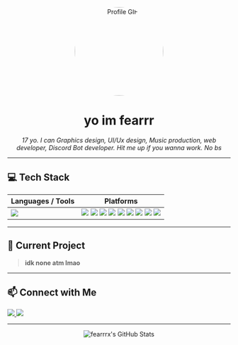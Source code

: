 <!-- Profile README.md -->

<p align="center">
  <img src="https://lh3.googleusercontent.com/a/ACg8ocIcwcwDfVOkvXor7yL1EW_8iWtwg9qZremeu1Fhs60uikt1qPA=s288-c-no" alt="Profile GIF" width="200" style="border-radius: 50%;" />
</p>

<h1 align="center">yo im fearrr</h1>

<p align="center">
  <em>17 yo. I can Graphics design, UI/Ux design, Music production, web developer, Discord Bot developer. Hit me up if you wanna work. No bs</em>
</p>

---

## 💻 Tech Stack

| Languages / Tools | Platforms |
| ----------------- | --------- |
| <img src="https://skillicons.dev/icons?i=html,css,js,react,typescript,python,nodejs" /> | <img src="https://img.shields.io/badge/Codeanywhere-181717?style=for-the-badge&logo=Codeanywhere&logoColor=white" /> <img src="https://img.shields.io/badge/VSCode%20Web-007ACC?style=for-the-badge&logo=visualstudiocode&logoColor=white" /> <img src="https://img.shields.io/badge/GitHub%20Codespaces-181717?style=for-the-badge&logo=github&logoColor=white" /> <img src="https://img.shields.io/badge/Google%20Colab-F9AB00?style=for-the-badge&logo=googlecolab&logoColor=white" /> <img src="https://img.shields.io/badge/Google%20AI%20Studio-4285F4?style=for-the-badge&logo=google&logoColor=white" /> <img src="https://img.shields.io/badge/ChatGPT-00A67E?style=for-the-badge&logo=openai&logoColor=white" /> <img src="https://img.shields.io/badge/Gemini-4285F4?style=for-the-badge&logo=google&logoColor=white" /> <img src="https://img.shields.io/badge/Claude-FFD700?style=for-the-badge" /> <img src="https://img.shields.io/badge/Grok-000000?style=for-the-badge" /> |

---

## 📌 Current Project
> **idk none atm lmao**

---

## 📫 Connect with Me

<p>
  <a href="https://discord.com/users/yourdiscordid" target="_blank">
    <img src="https://img.shields.io/badge/Discord-.fearrr-5865F2?style=for-the-badge&logo=discord&logoColor=white" />
  </a>
  <a href="https://www.instagram.com/swrlzxx" target="_blank">
    <img src="https://img.shields.io/badge/Instagram-@swrlzxx-E4405F?style=for-the-badge&logo=instagram&logoColor=white" />
  </a>
</p>

---

<p align="center">
  <img src="https://github-readme-stats.vercel.app/api?username=fearrrx&show_icons=true&theme=radical" alt="fearrrx's GitHub Stats" />
</p>
